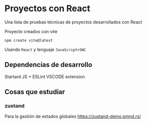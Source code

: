 # Proyectos con React
Una lista de pruebas técnicas de proyectos desarrollados con React

Proyecto creados con vite

 ``npm create vite@latest``

 Usando ``React`` y lenguaje ``JavaScript+SWC``

## Dependencias de desarrollo
Startard JS + ESLint VSCODE extension


## Cosas que estudiar

### zustand
Para la gestión de estados globales
https://zustand-demo.pmnd.rs/
